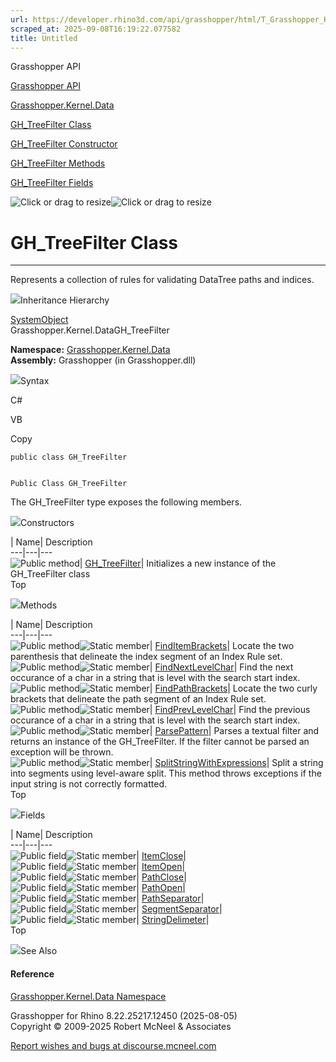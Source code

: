 ```yaml
---
url: https://developer.rhino3d.com/api/grasshopper/html/T_Grasshopper_Kernel_Data_GH_TreeFilter.htm
scraped_at: 2025-09-08T16:19:22.077582
title: Untitled
---
```


Grasshopper API

[Grasshopper API](../html/723c01da-9986-4db2-8f53-6f3a7494df75.htm
"Grasshopper API")

[Grasshopper.Kernel.Data](../html/N_Grasshopper_Kernel_Data.htm
"Grasshopper.Kernel.Data")

[GH_TreeFilter Class](../html/T_Grasshopper_Kernel_Data_GH_TreeFilter.htm
"GH_TreeFilter Class")

[GH_TreeFilter Constructor
](../html/M_Grasshopper_Kernel_Data_GH_TreeFilter__ctor.htm "GH_TreeFilter
Constructor ")

[GH_TreeFilter
Methods](../html/Methods_T_Grasshopper_Kernel_Data_GH_TreeFilter.htm
"GH_TreeFilter Methods")

[GH_TreeFilter
Fields](../html/Fields_T_Grasshopper_Kernel_Data_GH_TreeFilter.htm
"GH_TreeFilter Fields")

![Click or drag to resize](../icons/TocOpen.gif)![Click or drag to
resize](../icons/TocClose.gif)

# GH_TreeFilter Class  
  
---  
  
Represents a collection of rules for validating DataTree paths and indices.

![](../icons/SectionExpanded.png)Inheritance Hierarchy

[SystemObject](https://docs.microsoft.com/dotnet/api/system.object)  
Grasshopper.Kernel.DataGH_TreeFilter  

**Namespace:** [Grasshopper.Kernel.Data](N_Grasshopper_Kernel_Data.htm)  
**Assembly:** Grasshopper (in Grasshopper.dll)

![](../icons/SectionExpanded.png)Syntax

C#

VB

Copy

    
    
    public class GH_TreeFilter
    
    
    Public Class GH_TreeFilter

The GH_TreeFilter type exposes the following members.

![](../icons/SectionExpanded.png)Constructors

| Name| Description  
---|---|---  
![Public method](../icons/pubmethod.gif)|
[GH_TreeFilter](M_Grasshopper_Kernel_Data_GH_TreeFilter__ctor.htm)|
Initializes a new instance of the GH_TreeFilter class  
Top

![](../icons/SectionExpanded.png)Methods

| Name| Description  
---|---|---  
![Public method](../icons/pubmethod.gif)![Static member](../icons/static.gif)|
[FindItemBrackets](M_Grasshopper_Kernel_Data_GH_TreeFilter_FindItemBrackets.htm)|
Locate the two parenthesis that delineate the index segment of an Index Rule
set.  
![Public method](../icons/pubmethod.gif)![Static member](../icons/static.gif)|
[FindNextLevelChar](M_Grasshopper_Kernel_Data_GH_TreeFilter_FindNextLevelChar.htm)|
Find the next occurance of a char in a string that is level with the search
start index.  
![Public method](../icons/pubmethod.gif)![Static member](../icons/static.gif)|
[FindPathBrackets](M_Grasshopper_Kernel_Data_GH_TreeFilter_FindPathBrackets.htm)|
Locate the two curly brackets that delineate the path segment of an Index Rule
set.  
![Public method](../icons/pubmethod.gif)![Static member](../icons/static.gif)|
[FindPrevLevelChar](M_Grasshopper_Kernel_Data_GH_TreeFilter_FindPrevLevelChar.htm)|
Find the previous occurance of a char in a string that is level with the
search start index.  
![Public method](../icons/pubmethod.gif)![Static member](../icons/static.gif)|
[ParsePattern](M_Grasshopper_Kernel_Data_GH_TreeFilter_ParsePattern.htm)|
Parses a textual filter and returns an instance of the GH_TreeFilter. If the
filter cannot be parsed an exception will be thrown.  
![Public method](../icons/pubmethod.gif)![Static member](../icons/static.gif)|
[SplitStringWithExpressions](M_Grasshopper_Kernel_Data_GH_TreeFilter_SplitStringWithExpressions.htm)|
Split a string into segments using level-aware split. This method throws
exceptions if the input string is not correctly formatted.  
Top

![](../icons/SectionExpanded.png)Fields

| Name| Description  
---|---|---  
![Public field](../icons/pubfield.gif)![Static member](../icons/static.gif)|
[ItemClose](F_Grasshopper_Kernel_Data_GH_TreeFilter_ItemClose.htm)|  
![Public field](../icons/pubfield.gif)![Static member](../icons/static.gif)|
[ItemOpen](F_Grasshopper_Kernel_Data_GH_TreeFilter_ItemOpen.htm)|  
![Public field](../icons/pubfield.gif)![Static member](../icons/static.gif)|
[PathClose](F_Grasshopper_Kernel_Data_GH_TreeFilter_PathClose.htm)|  
![Public field](../icons/pubfield.gif)![Static member](../icons/static.gif)|
[PathOpen](F_Grasshopper_Kernel_Data_GH_TreeFilter_PathOpen.htm)|  
![Public field](../icons/pubfield.gif)![Static member](../icons/static.gif)|
[PathSeparator](F_Grasshopper_Kernel_Data_GH_TreeFilter_PathSeparator.htm)|  
![Public field](../icons/pubfield.gif)![Static member](../icons/static.gif)|
[SegmentSeparator](F_Grasshopper_Kernel_Data_GH_TreeFilter_SegmentSeparator.htm)|  
![Public field](../icons/pubfield.gif)![Static member](../icons/static.gif)|
[StringDelimeter](F_Grasshopper_Kernel_Data_GH_TreeFilter_StringDelimeter.htm)|  
Top

![](../icons/SectionExpanded.png)See Also

#### Reference

[Grasshopper.Kernel.Data Namespace](N_Grasshopper_Kernel_Data.htm)

Grasshopper for Rhino 8.22.25217.12450 (2025-08-05)  
Copyright © 2009-2025 Robert McNeel & Associates

[Report wishes and bugs at
discourse.mcneel.com](https://discourse.mcneel.com/c/grasshopper)

